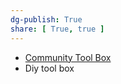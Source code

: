 ```yaml
---
dg-publish: True
share: [ True, true ]
---
```

- [Community Tool Box](https://ctb.ku.edu/en "Community Tool Box")
- Diy tool box